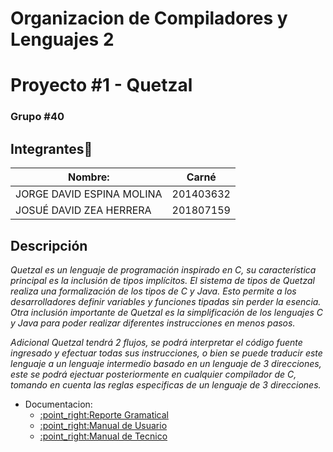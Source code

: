 # Organizacion de Compiladores y Lenguajes 2
# Proyecto #1 - Quetzal
### Grupo #40
## Integrantes💁

| Nombre:                     | Carné     |
| --------------------------- | --------- |
| JORGE DAVID ESPINA MOLINA   | 201403632 |
| JOSUÉ DAVID ZEA HERRERA     | 201807159 |


## Descripción 

_Quetzal es un lenguaje de programación inspirado en C, su característica principal es la inclusión de tipos implícitos. El sistema de tipos de Quetzal realiza una formalización de los tipos de C y Java. Esto permite a los desarrolladores definir variables y funciones tipadas sin perder la esencia. Otra inclusión importante de Quetzal es la simplificación de los lenguajes C y Java para poder realizar diferentes instrucciones en menos pasos._

_Adicional Quetzal tendrá 2 flujos, se podrá interpretar el código fuente ingresado y efectuar todas sus instrucciones, o bien se puede traducir este lenguaje a un lenguaje intermedio basado en un lenguaje de 3 direcciones, este se podrá ejectuar posteriormente en cualquier compilador de C, tomando en cuenta las reglas especificas de un lenguaje de 3 direcciones._

<ul>
  <li>Documentacion:
    <ul>
       <li><a href="https://github.com/JorgeEspina/OLC2-P1-Quetzal/blob/master/Documentacion/ReporteGramatical.md" target="_blank">:point_right:Reporte Gramatical</a></li>
       <li><a href="https://github.com/JorgeEspina/OLC2-P1-Quetzal/blob/master/Documentacion/ManualUsuario.md" target="_blank">:point_right:Manual de Usuario</a></li>
       <li><a href="https://github.com/JorgeEspina/OLC2-P1-Quetzal/blob/master/Documentacion/ManualTecnico.md">:point_right:Manual de Tecnico</a></li>
    </ul>
  </li>
</ul>
